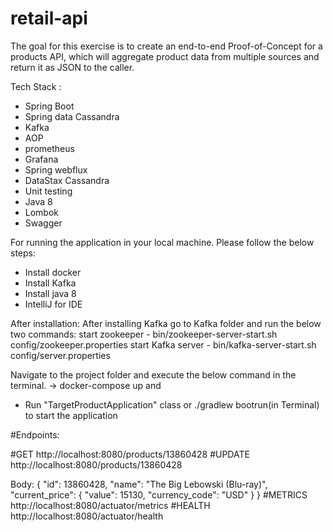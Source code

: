 # retail-api

The goal for this exercise is to create an end-to-end Proof-of-Concept for a products API, which will aggregate product data from multiple sources and return it as JSON to the caller.

Tech Stack :
- Spring Boot
- Spring data Cassandra
- Kafka
- AOP
- prometheus
- Grafana
- Spring webflux
- DataStax Cassandra
- Unit testing
- Java 8
- Lombok
- Swagger


For running the application in your local machine. Please follow the below steps:
- Install docker
- Install Kafka
- Install java 8
- IntelliJ for IDE

After installation:
After installing Kafka go to Kafka folder and run the below two commands:
start zookeeper - 	bin/zookeeper-server-start.sh config/zookeeper.properties
start Kafka server - bin/kafka-server-start.sh config/server.properties

Navigate to the project folder and execute the below command in the terminal.
-> docker-compose up and 
- Run "TargetProductApplication" class or ./gradlew bootrun(in Terminal) to start the application


#Endpoints:

#GET
http://localhost:8080/products/13860428
#UPDATE
http://localhost:8080/products/13860428

Body:
{
"id": 13860428,
"name": "The Big Lebowski (Blu-ray)",
"current_price": {
"value": 15130,
"currency_code": "USD"
}
}
#METRICS
http://localhost:8080/actuator/metrics
#HEALTH
http://localhost:8080/actuator/health

